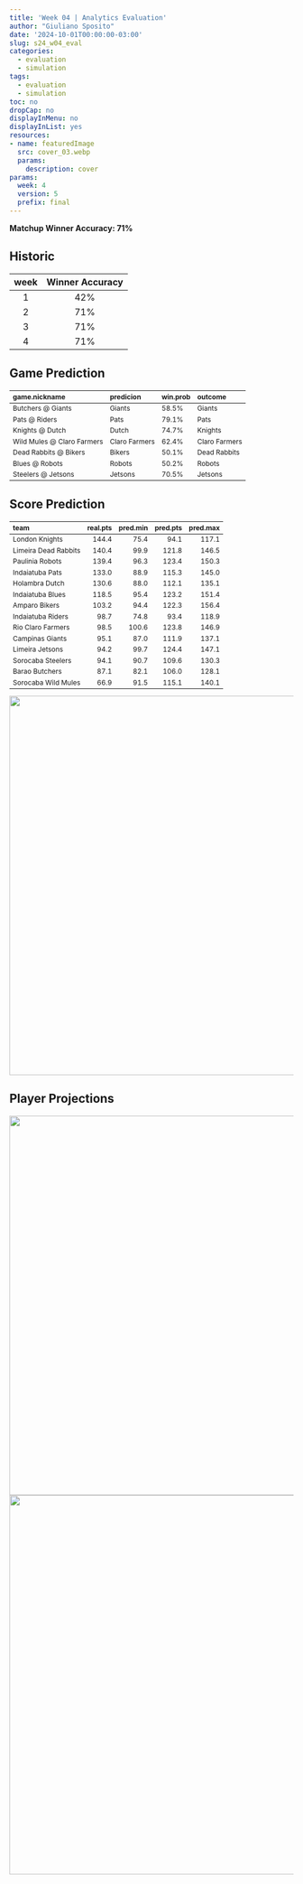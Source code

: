 ```yaml
---
title: 'Week 04 | Analytics Evaluation'
author: "Giuliano Sposito"
date: '2024-10-01T00:00:00-03:00'
slug: s24_w04_eval
categories:
  - evaluation
  - simulation
tags:
  - evaluation
  - simulation
toc: no
dropCap: no
displayInMenu: no
displayInList: yes
resources:
- name: featuredImage
  src: cover_03.webp
  params:
    description: cover
params:
  week: 4
  version: 5
  prefix: final
---
```

<script src="{{< blogdown/postref >}}index_files/kePrint/kePrint.js"></script>
<link href="{{< blogdown/postref >}}index_files/lightable/lightable.css" rel="stylesheet" />
<script src="{{< blogdown/postref >}}index_files/kePrint/kePrint.js"></script>
<link href="{{< blogdown/postref >}}index_files/lightable/lightable.css" rel="stylesheet" />

**Matchup Winner Accuracy: 71%**

<!--more-->

## Historic

| week | Winner Accuracy |
|:----:|:---------------:|
| 1    |       42%       |
| 2    |       71%       |
| 3    |       71%       |
| 4    |       71%       |






## Game Prediction

<table class="table" style="font-size: 12px; margin-left: auto; margin-right: auto;">
 <thead>
  <tr>
   <th style="text-align:left;"> game.nickname </th>
   <th style="text-align:left;"> predicion </th>
   <th style="text-align:left;"> win.prob </th>
   <th style="text-align:left;"> outcome </th>
  </tr>
 </thead>
<tbody>
  <tr>
   <td style="text-align:left;"> Butchers @ Giants </td>
   <td style="text-align:left;"> Giants </td>
   <td style="text-align:left;"> 58.5% </td>
   <td style="text-align:left;"> Giants </td>
  </tr>
  <tr>
   <td style="text-align:left;"> Pats @ Riders </td>
   <td style="text-align:left;"> Pats </td>
   <td style="text-align:left;"> 79.1% </td>
   <td style="text-align:left;"> Pats </td>
  </tr>
  <tr>
   <td style="text-align:left;"> Knights @ Dutch </td>
   <td style="text-align:left;"> Dutch </td>
   <td style="text-align:left;"> 74.7% </td>
   <td style="text-align:left;"> Knights </td>
  </tr>
  <tr>
   <td style="text-align:left;"> Wild Mules @ Claro Farmers </td>
   <td style="text-align:left;"> Claro Farmers </td>
   <td style="text-align:left;"> 62.4% </td>
   <td style="text-align:left;"> Claro Farmers </td>
  </tr>
  <tr>
   <td style="text-align:left;"> Dead Rabbits @ Bikers </td>
   <td style="text-align:left;"> Bikers </td>
   <td style="text-align:left;"> 50.1% </td>
   <td style="text-align:left;"> Dead Rabbits </td>
  </tr>
  <tr>
   <td style="text-align:left;"> Blues @ Robots </td>
   <td style="text-align:left;"> Robots </td>
   <td style="text-align:left;"> 50.2% </td>
   <td style="text-align:left;"> Robots </td>
  </tr>
  <tr>
   <td style="text-align:left;"> Steelers @ Jetsons </td>
   <td style="text-align:left;"> Jetsons </td>
   <td style="text-align:left;"> 70.5% </td>
   <td style="text-align:left;"> Jetsons </td>
  </tr>
</tbody>
</table>


## Score Prediction

<table class="table" style="font-size: 12px; margin-left: auto; margin-right: auto;">
 <thead>
  <tr>
   <th style="text-align:left;"> team </th>
   <th style="text-align:right;"> real.pts </th>
   <th style="text-align:right;"> pred.min </th>
   <th style="text-align:right;"> pred.pts </th>
   <th style="text-align:right;"> pred.max </th>
  </tr>
 </thead>
<tbody>
  <tr>
   <td style="text-align:left;"> London Knights </td>
   <td style="text-align:right;"> 144.4 </td>
   <td style="text-align:right;"> 75.4 </td>
   <td style="text-align:right;"> 94.1 </td>
   <td style="text-align:right;"> 117.1 </td>
  </tr>
  <tr>
   <td style="text-align:left;"> Limeira Dead Rabbits </td>
   <td style="text-align:right;"> 140.4 </td>
   <td style="text-align:right;"> 99.9 </td>
   <td style="text-align:right;"> 121.8 </td>
   <td style="text-align:right;"> 146.5 </td>
  </tr>
  <tr>
   <td style="text-align:left;"> Paulinia Robots </td>
   <td style="text-align:right;"> 139.4 </td>
   <td style="text-align:right;"> 96.3 </td>
   <td style="text-align:right;"> 123.4 </td>
   <td style="text-align:right;"> 150.3 </td>
  </tr>
  <tr>
   <td style="text-align:left;"> Indaiatuba Pats </td>
   <td style="text-align:right;"> 133.0 </td>
   <td style="text-align:right;"> 88.9 </td>
   <td style="text-align:right;"> 115.3 </td>
   <td style="text-align:right;"> 145.0 </td>
  </tr>
  <tr>
   <td style="text-align:left;"> Holambra Dutch </td>
   <td style="text-align:right;"> 130.6 </td>
   <td style="text-align:right;"> 88.0 </td>
   <td style="text-align:right;"> 112.1 </td>
   <td style="text-align:right;"> 135.1 </td>
  </tr>
  <tr>
   <td style="text-align:left;"> Indaiatuba Blues </td>
   <td style="text-align:right;"> 118.5 </td>
   <td style="text-align:right;"> 95.4 </td>
   <td style="text-align:right;"> 123.2 </td>
   <td style="text-align:right;"> 151.4 </td>
  </tr>
  <tr>
   <td style="text-align:left;"> Amparo Bikers </td>
   <td style="text-align:right;"> 103.2 </td>
   <td style="text-align:right;"> 94.4 </td>
   <td style="text-align:right;"> 122.3 </td>
   <td style="text-align:right;"> 156.4 </td>
  </tr>
  <tr>
   <td style="text-align:left;"> Indaiatuba Riders </td>
   <td style="text-align:right;"> 98.7 </td>
   <td style="text-align:right;"> 74.8 </td>
   <td style="text-align:right;"> 93.4 </td>
   <td style="text-align:right;"> 118.9 </td>
  </tr>
  <tr>
   <td style="text-align:left;"> Rio Claro Farmers </td>
   <td style="text-align:right;"> 98.5 </td>
   <td style="text-align:right;"> 100.6 </td>
   <td style="text-align:right;"> 123.8 </td>
   <td style="text-align:right;"> 146.9 </td>
  </tr>
  <tr>
   <td style="text-align:left;"> Campinas Giants </td>
   <td style="text-align:right;"> 95.1 </td>
   <td style="text-align:right;"> 87.0 </td>
   <td style="text-align:right;"> 111.9 </td>
   <td style="text-align:right;"> 137.1 </td>
  </tr>
  <tr>
   <td style="text-align:left;"> Limeira Jetsons </td>
   <td style="text-align:right;"> 94.2 </td>
   <td style="text-align:right;"> 99.7 </td>
   <td style="text-align:right;"> 124.4 </td>
   <td style="text-align:right;"> 147.1 </td>
  </tr>
  <tr>
   <td style="text-align:left;"> Sorocaba Steelers </td>
   <td style="text-align:right;"> 94.1 </td>
   <td style="text-align:right;"> 90.7 </td>
   <td style="text-align:right;"> 109.6 </td>
   <td style="text-align:right;"> 130.3 </td>
  </tr>
  <tr>
   <td style="text-align:left;"> Barao Butchers </td>
   <td style="text-align:right;"> 87.1 </td>
   <td style="text-align:right;"> 82.1 </td>
   <td style="text-align:right;"> 106.0 </td>
   <td style="text-align:right;"> 128.1 </td>
  </tr>
  <tr>
   <td style="text-align:left;"> Sorocaba Wild Mules </td>
   <td style="text-align:right;"> 66.9 </td>
   <td style="text-align:right;"> 91.5 </td>
   <td style="text-align:right;"> 115.1 </td>
   <td style="text-align:right;"> 140.1 </td>
  </tr>
</tbody>
</table>


<img src="{{< blogdown/postref >}}index_files/figure-html/scoreChart-1.png" width="672" />

## Player Projections

<img src="{{< blogdown/postref >}}index_files/figure-html/pointsProj-1.png" width="672" />

<img src="{{< blogdown/postref >}}index_files/figure-html/projErrors-1.png" width="672" />

